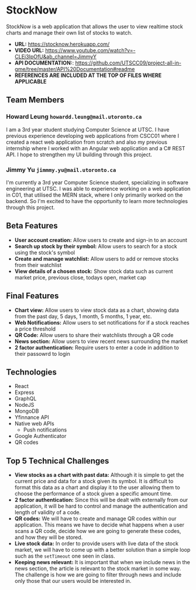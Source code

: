 # StockNow
StockNow is a web application that allows the user to view realtime stock charts and manage their own list of stocks to watch.
- **URL:** https://stocknow.herokuapp.com/
- **VIDEO URL:** https://www.youtube.com/watch?v=-CLEj3IpOfU&ab_channel=JimmyY
- **API DOCUMENTATION:**: https://github.com/UTSCC09/project-all-in-gme/tree/master/API%20Documentation#readme
- **REFERENCES ARE INCLUDED AT THE TOP OF FILES WHERE APPLICABLE**

## Team Members

### Howard Leung `howardd.leung@mail.utoronto.ca`
I am a 3rd year student studying Computer Science at UTSC. I have previous experience developing web applications from CSCC01 where I created a react web application from scratch and also my previous internship where I worked with an Angular web application and a C# REST API. I hope to strengthen my UI building through this project.

### Jimmy Yu `jimmmy.yu@mail.utoronto.ca`
I'm currently a 3rd year Computer Science student, specializing in software engineering at UTSC. I was able to experience working on a web application in C01, that utilised the MERN stack, where I only primarily worked on the backend. So I'm excited to have the opportunity to learn more technologies through this project.

## Beta Features

 - **User account creation:** Allow users to create and sign-in to an account
 - **Search up stock by their symbol:** Allow users to search for a stock using the stock's symbol
 - **Create and manage watchlist:** Allow users to add or remove stocks from their watchlist
 - **View details of a chosen stock:** Show stock data such as current market price, previous close, todays open, market cap

## Final Features

- **Chart view:** Allow users to view stock data as a chart, showing data from the past day, 5 days, 1 month, 5 months, 1 year, etc.
 - **Web Notifications:** Allow users to set notifications for if a stock reaches a price threshold
 - **QR Code:** Allow users to share their watchlists through a QR code
 - **News section:** Allow users to view recent news surrounding the market
 - **2 factor authentication:** Require users to enter a code in addition to their passowrd to login

## Technologies

 - React
 - Express
 - GraphQL
 - NodeJS
 - MongoDB
 - Yfinnance API
 - Native web APIs
	 - Push notifications
 -	Google Authenticator
 -	QR codes

## Top 5 Technical Challenges

 - **View stocks as a chart with past data:** Although it is simple to get the current price and data for a stock given its symbol. It is difficult to format this data as a chart and display it to the user allowing them to choose the performance of a stock given a specific amount time.
 - **2 factor authentication:** Since this will be dealt with externally from our application, it will be hard to control and manage the authentication and length of validity of a code.
 - **QR codes:** We will have to create and manage QR codes within our application. This means we have to decide what happens when a user scans a QR code, decide how we are going to generate these codes, and how they will be stored.
 - **Live stock data:** In order to provide users with live data of the stock market, we will have to come up with a better solution than a simple loop such as the `setTimeout` one seen in class.
 - **Keeping news relevant:** It is important that when we include news in the news section, the article is relevant to the stock market in some way. The challenge is how we are going to filter through news and include only those that our users would be interested in.
